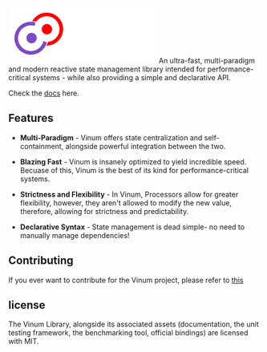 <img align = "left" width="300" src="gh-assets/Banner.svg">


<br><br><br><br><br>
An ultra-fast, multi-paradigm and modern reactive state management library intended for performance-critical systems - while also providing a simple and declarative API.

Check the [docs](https://plothan.github.io/Vinum/) here.

## Features
* **Multi-Paradigm** - Vinum offers state centralization and self-containment, alongside powerful integration between the two.

* **Blazing Fast** - Vinum is insanely optimized to yield incredible speed. Becuase of this, Vinum is the best of its kind for performance-critical systems.

* **Strictness and Flexibility** - In Vinum, Processors allow for greater flexibility, however, they aren't allowed to modify the new value, therefore, allowing for strictness and predictability.

* **Declarative Syntax** - State management is dead simple- no need to manually manage dependencies!


## Contributing

If you ever want to contribute for the Vinum project, please refer to [this](CONTRIBUTING.MD)


## license

The Vinum Library, alongside its associated assets (documentation, the unit testing framework, the benchmarking tool, official bindings) are licensed with MIT.